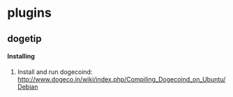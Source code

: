 plugins
=======

dogetip
-------

#### Installing

1. Install and run dogecoind: http://www.dogeco.in/wiki/index.php/Compiling_Dogecoind_on_Ubuntu/Debian
